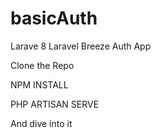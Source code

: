 # basicAuth
 Larave 8 Laravel Breeze Auth App

Clone the Repo

NPM INSTALL

PHP ARTISAN SERVE

And dive into it
